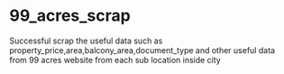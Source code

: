 # 99_acres_scrap
Successful scrap the useful data such as property_price,area,balcony_area,document_type and other useful data from 99 acres website from each sub location inside city
